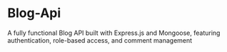 # Blog-Api
A fully functional Blog API built with Express.js and Mongoose, featuring authentication, role-based access, and comment management
